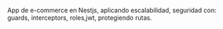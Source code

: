 <p> App de e-commerce en Nestjs, aplicando escalabilidad, seguridad con: guards, interceptors, roles,jwt, protegiendo rutas. </p>
